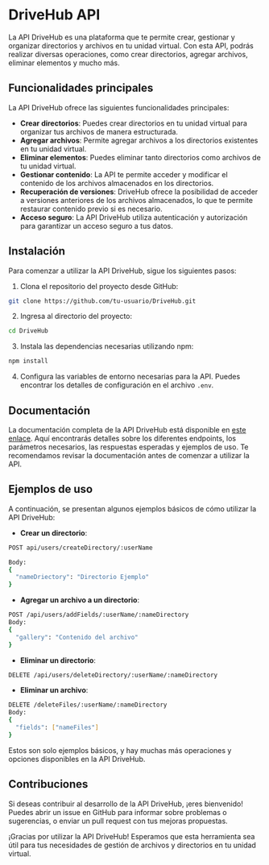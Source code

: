 # DriveHub API

La API DriveHub es una plataforma que te permite crear, gestionar y organizar directorios y archivos en tu unidad virtual. Con esta API, podrás realizar diversas operaciones, como crear directorios, agregar archivos, eliminar elementos y mucho más.

## Funcionalidades principales

La API DriveHub ofrece las siguientes funcionalidades principales:

- **Crear directorios**: Puedes crear directorios en tu unidad virtual para organizar tus archivos de manera estructurada.
- **Agregar archivos**: Permite agregar archivos a los directorios existentes en tu unidad virtual.
- **Eliminar elementos**: Puedes eliminar tanto directorios como archivos de tu unidad virtual.
- **Gestionar contenido**: La API te permite acceder y modificar el contenido de los archivos almacenados en los directorios.
- **Recuperación de versiones**: DriveHub ofrece la posibilidad de acceder a versiones anteriores de los archivos almacenados, lo que te permite restaurar contenido previo si es necesario.
- **Acceso seguro**: La API DriveHub utiliza autenticación y autorización para garantizar un acceso seguro a tus datos.

## Instalación

Para comenzar a utilizar la API DriveHub, sigue los siguientes pasos:

1. Clona el repositorio del proyecto desde GitHub:

```bash
git clone https://github.com/tu-usuario/DriveHub.git
```

2. Ingresa al directorio del proyecto:

```bash
cd DriveHub
```

3. Instala las dependencias necesarias utilizando npm:

```bash
npm install
```

4. Configura las variables de entorno necesarias para la API. Puedes encontrar los detalles de configuración en el archivo `.env`.

## Documentación

La documentación completa de la API DriveHub está disponible en [este enlace]([https://drivehub-api-docs.com](https://api-drivehub-production.up.railway.app/api-docs/)). Aquí encontrarás detalles sobre los diferentes endpoints, los parámetros necesarios, las respuestas esperadas y ejemplos de uso. Te recomendamos revisar la documentación antes de comenzar a utilizar la API.

## Ejemplos de uso

A continuación, se presentan algunos ejemplos básicos de cómo utilizar la API DriveHub:

- **Crear un directorio**:

```bash
POST api/users/createDirectory/:userName

Body:
{
  "nameDriectory": "Directorio Ejemplo"
}
```

- **Agregar un archivo a un directorio**:

```bash
POST /api/users/addFields/:userName/:nameDirectory
Body:
{
  "gallery": "Contenido del archivo"
}
```

- **Eliminar un directorio**:

```bash
DELETE /api/users/deleteDirectory/:userName/:nameDirectory
```

- **Eliminar un archivo**:

```bash
DELETE /deleteFiles/:userName/:nameDirectory
Body:
{
  "fields": ["nameFiles"]
}
```

Estos son solo ejemplos básicos, y hay muchas más operaciones y opciones disponibles en la API DriveHub.

## Contribuciones

Si deseas contribuir al desarrollo de la API DriveHub, ¡eres bienvenido! Puedes abrir un issue en GitHub para informar sobre problemas o sugerencias, o enviar un pull request con tus mejoras propuestas.

¡Gracias por utilizar la API DriveHub! Esperamos que esta herramienta sea útil para tus necesidades de gestión de archivos y directorios en tu unidad virtual.
